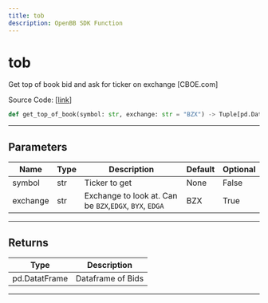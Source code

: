```yaml
---
title: tob
description: OpenBB SDK Function
---
```


# tob

Get top of book bid and ask for ticker on exchange [CBOE.com]

Source Code: [[link](https://github.com/OpenBB-finance/OpenBBTerminal/tree/main/openbb_terminal/stocks/cboe_model.py#L12)]
```python
def get_top_of_book(symbol: str, exchange: str = "BZX") -> Tuple[pd.DataFrame, pd.DataFrame]
```
---
## Parameters
| Name | Type | Description | Default | Optional |
| ---- | ---- | ----------- | ------- | -------- |
| symbol | str | Ticker to get | None | False |
| exchange | str | Exchange to look at.  Can be `BZX`,`EDGX`, `BYX`, `EDGA` | BZX | True |

---
## Returns
| Type | Description |
| ---- | ----------- |
| pd.DatatFrame | Dataframe of Bids |
---
